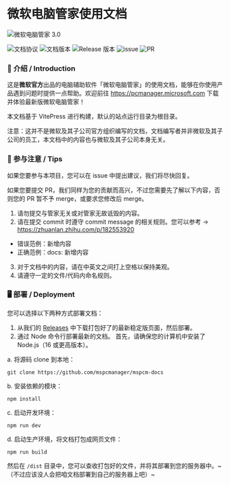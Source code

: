 # 微软电脑管家使用文档
![微软电脑管家 3.0](https://pcmanager.microsoft.com/assets/digitalLivingMain-phone.png)  

![文档协议](https://img.shields.io/github/license/mspcmanager/mspcm-docs) 
![文档版本](https://img.shields.io/github/package-json/v/mspcmanager/mspcm-docs) 
![Release 版本](https://img.shields.io/github/v/release/mspcmanager/mspcm-docs?include_prereleases) 
![issue](https://img.shields.io/github/issues/mspcmanager/mspcm-docs) 
![PR](https://img.shields.io/github/issues-pr/mspcmanager/mspcm-docs) 

### 👏 介绍 / Introduction  
这是**微软官方**出品的电脑辅助软件「微软电脑管家」的使用文档，能够在你使用产品遇到问题时提供一点帮助。欢迎前往 <https://pcmanager.microsoft.com> 下载并体验最新版微软电脑管家！   

本文档基于 VitePress 进行构建，默认的站点运行目录为根目录。  

注意：这并不是微软及其子公司官方组织编写的文档，文档编写者并非微软及其子公司的员工，本文档中的内容也与微软及其子公司本身无关。

### 📣 参与注意 / Tips  
如果您要参与本项目，您可以在 issue 中提出建议，我们将尽快回复。  

如果您要提交 PR，我们同样为您的贡献而高兴，不过您需要先了解以下内容，否则您的 PR 暂不予 merge，或要求您修改后 merge。  

1. 请勿提交与管家无关或对管家无故诋毁的内容。
2. 请在提交 commit 时遵守 commit message 的相关规则。您可以参考 → <https://zhuanlan.zhihu.com/p/182553920>  
  * 错误范例：新增内容
  * 正确范例：docs: 新增内容
3. 对于文档中的内容，请在中英文之间打上空格以保持美观。
4. 请遵守一定的文件/代码内命名规则。

### 🖥️ 部署 / Deployment
您可以选择以下两种方式部署文档：  
1. 从我们的 [Releases](https://github.com/mspcmanager/mspcm-docs/releases) 中下载打包好了的最新稳定版页面，然后部署。
2. 通过 Node 命令行部署最新的文档。
首先，请确保您的计算机中安装了 Node.js（16 或更高版本）。  
  
a. 将源码 clone 到本地：  
```shell
git clone https://github.com/mspcmanager/mspcm-docs
```
b. 安装依赖的模块：  
```shell
npm install
```
c. 启动开发环境：  
```shell
npm run dev
```
d. 启动生产环境，将文档打包成网页文件：  
```shell
npm run build
```
然后在 `/dist` 目录中，您可以查收打包好的文件，并将其部署到您的服务器中。~（不过应该没人会把咱文档部署到自己的服务器上吧）~
